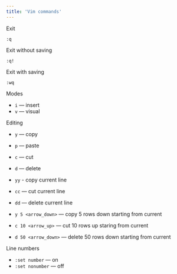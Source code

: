 ```yaml
---
title: 'Vim commands'
---
```

Exit
```
:q
```

Exit without saving
```
:q!
```

Exit with saving
```
:wq
```

Modes
- `i` — insert
- `v` — visual

Editing
- `y` — copy
- `p` — paste
- `c` — cut
- `d` — delete

- `yy` - copy current line
- `cc` — cut current line
- `dd` — delete current line

- `y 5 <arrow_down>` — copy 5 rows down starting from current
- `c 10 <arrow_up>` — cut 10 rows up staring from current
- `d 50 <arrow_down>` — delete 50 rows down starting from current

Line numbers
- `:set number` — on
- `:set nonumber` — off
